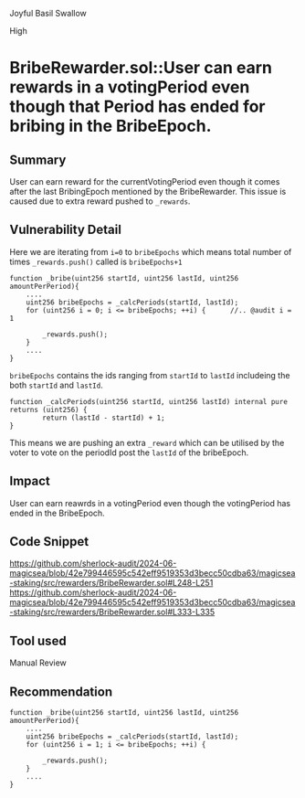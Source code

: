 Joyful Basil Swallow

High

# BribeRewarder.sol::User can earn rewards in a votingPeriod even though that Period has ended for bribing in the BribeEpoch.

## Summary
User can earn reward for the currentVotingPeriod even though it comes after the last BribingEpoch mentioned by the BribeRewarder.
This issue is caused due to extra reward pushed to `_rewards`.
## Vulnerability Detail

Here we are iterating from `i=0` to `bribeEpochs` which means total number of times `_rewards.push()` called is `bribeEpochs+1`

```solidity
function _bribe(uint256 startId, uint256 lastId, uint256 amountPerPeriod){
    ....
    uint256 bribeEpochs = _calcPeriods(startId, lastId);
    for (uint256 i = 0; i <= bribeEpochs; ++i) {      //.. @audit i = 1
  
        _rewards.push();
    }
    ....
}
```
`bribeEpochs` contains the ids ranging from `startId` to `lastId`  includeing the  both `startId` and `lastId`.

```solidity
function _calcPeriods(uint256 startId, uint256 lastId) internal pure returns (uint256) {
        return (lastId - startId) + 1;
}
```

This means we are pushing an extra `_reward` which can be utilised by the voter to vote on the periodId post the `lastId` of the bribeEpoch.


## Impact
User can earn reawrds in a votingPeriod even though the votingPeriod has ended in the BribeEpoch.
## Code Snippet
https://github.com/sherlock-audit/2024-06-magicsea/blob/42e799446595c542eff9519353d3becc50cdba63/magicsea-staking/src/rewarders/BribeRewarder.sol#L248-L251
https://github.com/sherlock-audit/2024-06-magicsea/blob/42e799446595c542eff9519353d3becc50cdba63/magicsea-staking/src/rewarders/BribeRewarder.sol#L333-L335
## Tool used

Manual Review

## Recommendation

```solidity
function _bribe(uint256 startId, uint256 lastId, uint256 amountPerPeriod){
    ....
    uint256 bribeEpochs = _calcPeriods(startId, lastId);
    for (uint256 i = 1; i <= bribeEpochs; ++i) {     
  
        _rewards.push();
    }
    ....
}
```